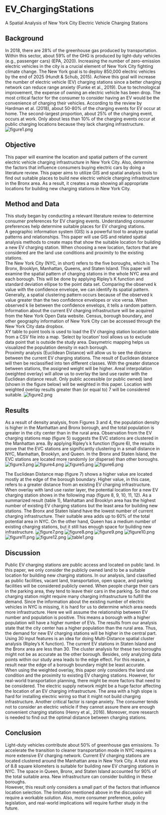 # EV_ChargingStations
A Spatial Analysis of New York City Electric Vehicle Charging Stations

## Background
In 2018, there are 28% of the greenhouse gas produced by transportation. Within this sector, about 59% of the GHG is produced by light-duty vehicles (e.g., passenger cars) (EPA, 2020). Increasing the number of zero-emission electric vehicles in the city is a crucial element of New York City fighting climate change. The New York goal is to deploy 850,000 electric vehicles by the end of 2025 (Hundt & Schub, 2015). Achieve this goal will increase the number of electric vehicle (EV) charging stations since a better charging network can reduce range anxiety (Funke et al., 2019). Due to technological improvement, the expense of owning an electric vehicle has been drop. The most critical factor for the consumer to consider having an EV would be the convenience of charging their vehicles. According to the review by Hardman et al. (2018), about 50-80% of the charging events for EV occur at home. The second-largest proportion, about 25% of the charging event, occurs at work. Only about less than 10% of the charging events occur at public charging locations because they lack charging infrastructure.
![figure1.png](https://github.com/Alilujian/EV_ChargingStations/blob/main/Figure1.png)

## Objective
This paper will examine the location and spatial pattern of the current electric vehicle charging infrastructure in New York City. Also, determine the factors that influence consumers buying electric cars by doing a literature review. This paper aims to utilize GIS and spatial analysis tools to find out suitable places to build new electric vehicle charging infrastructure in the Bronx area. As a result, it creates a map showing all appropriate locations for building new charging stations in New York City.

## Method and Data
This study began by conducting a relevant literature review to determine consumer preferences for EV charging events. Understanding consumer preferences help determine suitable places for EV charging stations.\
A geographic information system (GIS) is a powerful tool to analyze spatial patterns and relationships. This paper will use GIS and related spatial analysis methods to create maps that show the suitable location for building a new EV charging station. When choosing a new location, factors that are considered are the land use conditions and proximity to the existing stations.\
The New York City (NYC, in short) refers to the five boroughs, which is The Bronx, Brooklyn, Manhattan, Queens, and Staten Island. This paper will examine the spatial pattern of charging stations in the whole NYC area and each borough. This will be done by applying Ripley’s K function and standard deviation ellipse to the point data set. Comparing the observed k value with the confidence envelope,  we can identify its spatial pattern. Generally, a spatial clustering pattern occurs because of the observed k value greater than the two confidence envelopes or vice versa. When observed k lie between the confidence envelops, it tells a random pattern.\
Information about the current EV charging infrastructure will be acquired from the New York Open Data website. Census, borough boundary, and other geography information of New York City can be accessed through the New York City data dropbox.\
XY table to point tools is used to load the EV charging station location table from a CSV file into a map. ‘Select by location’ tool allows us to exclude data point that is outside the study area. Dasymetric mapping helps us visualized the population density in each borough.\
Proximity analysis (Euclidean Distance) will allow us to see the distance between the current EV charging stations. The result of  Euclidean distance will then be reclassified into ten different classes. With the greater distance between stations, the assigned weight will be higher. Areal interpolation (weighted overlay) will allow us to overlay the land use raster with the Euclidean distance result. Only public accessible (or public owned) land (shown in the figure below) will be weighted in this paper.  Location with weighted overlay results greater than (or equal to) 7 will be considered suitable.
![figure2.png](https://github.com/Alilujian/EV_ChargingStations/blob/main/Figure2.png)

## Results
As a result of density analysis, from Figures 3 and 4, the population density is higher in the Manhattan and Bronx borough, and the total population is greater in the city center than in the rural area. Observation from the EV charging stations map (figure 5) suggests the EVC stations are clustered in the Manhattan area. By applying Ripley’s k function (figure 6), the results prove that the EVC stations are significantly clustering in a small distance in NYC, Manhattan, Brooklyn, and Queen. In the Bronx and Staten Island, the EVC stations are located more randomly (or disperse) than other boroughs.\
![figure3.png](https://github.com/Alilujian/EV_ChargingStations/blob/main/3.png)
![figure4.png](https://github.com/Alilujian/EV_ChargingStations/blob/main/4.png)
![figure5.png](https://github.com/Alilujian/EV_ChargingStations/blob/main/5.png)
![figure6.png](https://github.com/Alilujian/EV_ChargingStations/blob/main/6.png)

The Euclidean Distance map (figure 7) shows a higher value are located mostly at the edge of the borough boundary. Higher value, in this case, refers to a greater distance from an existing EV charging infrastructure. When overlay with land use raster layer, the potential location for a new EV charging station shows in the following map (figure 8, 9, 10, 11, 12). As a summarized result (table 1), Manhattan and Brooklyn area has the highest number of existing EV charging stations but the least area for building new stations. The Bronx and Staten Island have the lowest number of current charging infrastructure. Their suitable area adds up to 60% of the total potential area in NYC. On the other hand, Queen has a medium number of existing charging stations, but it still has enough space for building new infrastructure.
![figure7.png](https://github.com/Alilujian/EV_ChargingStations/blob/main/7.png)
![figure8.png](https://github.com/Alilujian/EV_ChargingStations/blob/main/8.png)
![figure9.png](https://github.com/Alilujian/EV_ChargingStations/blob/main/9.png)
![figure10.png](https://github.com/Alilujian/EV_ChargingStations/blob/main/10.png)
![figure11.png](https://github.com/Alilujian/EV_ChargingStations/blob/main/11.png)
![figure12.png](https://github.com/Alilujian/EV_ChargingStations/blob/main/12.png)
![table1.png](https://github.com/Alilujian/EV_ChargingStations/blob/main/Table1.png)

## Discussion
Public EV charging stations are public access and located on public land. In this paper, we only consider the publicly owned land to be a suitable location for building new charging stations. In our analysis, land classified as public facilities, vacant land, transportation, open space, and parking facilities will be considered publicly owned. When people charge their cars in the parking area, they tend to leave their cars in the parking. So that one charging station might require many charging infrastructure to fulfill the demand. Since the information about the existing number of electric vehicles in NYC is missing, it is hard for us to determine which area needs more infrastructure. Here we will assume the relationship between EV number and population is positive. This means a borough with a higher population will have a higher number of EVs. The results from our analysis state that the city center has a higher population than the rural area. Thus, the demand for new EV charging stations will be higher in the central part.\
Using 30 input features is an idea for doing Multi-Distance spatial cluster analysis (Ripley’s K function). The current EV stations in Staten Island and the Bronx area are less than 30. The cluster analysis for these two boroughs might not be as accurate as the other borough. Besides, only analyzing data points within our study area leads to the edge effect. For this reason, a result near the edge of a borough boundary might be least accurate.\
When using the weighted overlay, this paper only considers the land use condition and the proximity to existing EV charging stations. However, for real-world transportation planning, there might be more factors that need to be considered. The electric supply network might be a huge factor affecting the location of an EV charging infrastructure. The area with a high slope is hard for installing electric wiring so that it might not build charging infrastructure. Another critical factor is range anxiety. The consumer tends not to consider an electric vehicle if they cannot assure there are enough convenient charging stations (Henry et al., 2016). Moreover, more research is needed to find out the optimal distance between charging stations.

## Conclusion
Light-duty vehicles contribute about 50% of greenhouse gas emissions. To accelerate the transition to cleaner transportation mode in NYC requires a more extensive EV charging network. Current EV charging stations are located clustered around the Manhattan area in New York City. A total area of 8.8 square kilometers is suitable for building new EV charging stations in NYC. The space in Queen, Bronx, and Staten Island accounted for 90% of the total suitable area. New infrastructure can consider building in these boroughs.\
However, this result only considers a small part of the factors that influence location selection. The limitation mentioned above in the discussion will require a workable solution. Also, more consumer preference, policy legislation, and real-world implications will require further study in the future.






